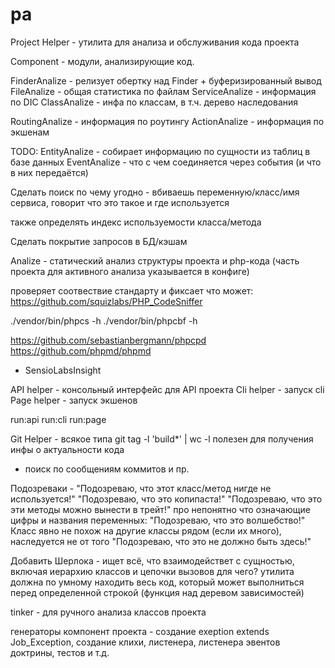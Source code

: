 # pa

Project Helper - утилита для анализа и обслуживания кода проекта

Component - модули, анализирующие код.

FinderAnalize - релизует обертку над Finder + буферизированный вывод
FileAnalize - общая статистика по файлам
ServiceAnalize - информация по DIC
ClassAnalize - инфа по классам, в т.ч. дерево наследования

RoutingAnalize - информация по роутингу
ActionAnalize - информация по экшенам

TODO:
EntityAnalize - собирает информацию по сущности из таблиц в базе данных
EventAnalize - что с чем соединяется через события (и что в них передаётся)

Сделать поиск по чему угодно - вбиваешь переменную/класс/имя сервиса, говорит
что это такое и где используется

также определять индекс используемости класса/метода

Сделать покрытие запросов в БД/кэшам

Analize - статический анализ структуры проекта и php-кода
(часть проекта для активного анализа указывается в конфиге)

проверяет соотвествие стандарту и фиксает что может:
https://github.com/squizlabs/PHP_CodeSniffer

./vendor/bin/phpcs -h
./vendor/bin/phpcbf -h

https://github.com/sebastianbergmann/phpcpd
https://github.com/phpmd/phpmd
+ SensioLabsInsight

API helper - консольный интерфейс для API проекта
Cli helper - запуск cli
Page helper - запуск экшенов

run:api
run:cli
run:page

Git Helper - всякое типа git tag -l 'build*' | wc -l
полезен для получения инфы о актуальности кода
+ поиск по сообщениям коммитов и пр.

Подозреваки -
"Подозреваю, что этот класс/метод нигде не используется!"
"Подозреваю, что это копипаста!"
"Подозреваю, что это эти методы можно вынести в трейт!"
про непонятно что означающие цифры и названия переменных:
"Подозреваю, что это волшебство!"
Класс явно не похож на другие классы рядом (если их много), наследуется не от того
"Подозреваю, что это не должно быть здесь!"

Добавить Шерлока -
ищет всё, что взаимодействет с сущностью, включая
иерархию классов и цепочки вызовов
для чего? утилита должна по умному находить весь код, который может выполниться перед
определенной строкой (функция над деревом зависимостей)

tinker - для ручного анализа классов проекта

генераторы компонент проекта - создание exeption extends Job_Exception,
создание клихи, листенера, листенера эвентов доктрины, тестов и т.д.
